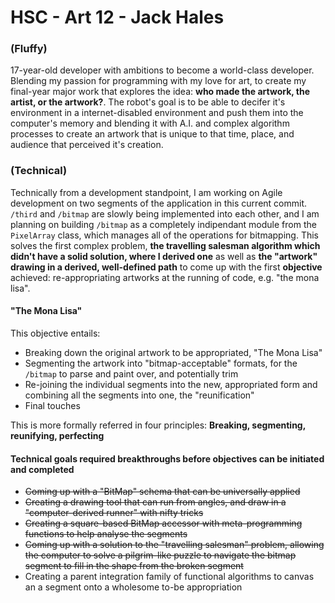 # HSC - Art 12 - Jack Hales

### (Fluffy) 

17-year-old developer with ambitions to become a world-class developer. Blending my passion for programming with my love for art, to create my final-year major work that explores the idea: **who made the artwork, the artist, or the artwork?**. The robot's goal is to be able to decifer it's environment in a internet-disabled environment and push them into the computer's memory and blending it with A.I. and complex algorithm processes to create an artwork that is unique to that time, place, and audience that perceived it's creation.

### (Technical)

Technically from a development standpoint, I am working on Agile development on two segments of the application in this current commit. `/third` and `/bitmap` are slowly being implemented into each other, and I am planning on building `/bitmap` as a completely indipendant module from the `PixelArray` class, which manages all of the operations for bitmapping. This solves the first complex problem, **the travelling salesman algorithm which didn't have a solid solution, where I derived one** as well as **the "artwork" drawing in a derived, well-defined path** to come up with the first **objective** achieved: re-appropriating artworks at the running of code, e.g. "the mona lisa".

#### "The Mona Lisa" 

This objective entails:

* Breaking down the original artwork to be appropriated, "The Mona Lisa"
* Segmenting the artwork into "bitmap-acceptable" formats, for the `/bitmap` to parse and paint over, and potentially trim
* Re-joining the individual segments into the new, appropriated form and combining all the segments into one, the "reunification"
* Final touches

This is more formally referred in four principles: **Breaking, segmenting, reunifying, perfecting**

#### Technical goals required breakthroughs before objectives can be initiated and completed

* ~~Coming up with a "BitMap" schema that can be universally applied~~
* ~~Creating a drawing tool that can run from angles, and draw in a "computer-derived runner" with nifty tricks~~
* ~~Creating a square-based BitMap accessor with meta-programming functions to help analyse the segments~~
* ~~Coming up with a solution to the "travelling salesman" problem, allowing the computer to solve a pilgrim-like puzzle to navigate the bitmap segment to fill in the shape from the broken segment~~
* Creating a parent integration family of functional algorithms to canvas an a segment onto a wholesome to-be appropriation
